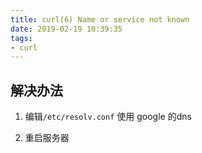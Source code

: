 ```yaml
---
title: curl(6) Name or service not known
date: 2019-02-19 10:39:35
tags:
- curl
---
```



## 解决办法

1. 编辑`/etc/resolv.conf` 使用 google 的dns

2. 重启服务器
